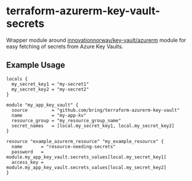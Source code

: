 # terraform-azurerm-key-vault-secrets

Wrapper module around [innovationnorway/key-vault/azurerm](https://github.com/innovationnorway/terraform-azurerm-key-vault) module for easy fetching of secrets from Azure Key Vaults. 

## Example Usage

```hcl-terraform
locals {
  my_secret_key1 = "my-secret1"
  my_secret_key2 = "my-secret2"
}

module "my_app_key_vault" {
  source         = "github.com/bring/terraform-azurerm-key-vault"
  name           = "my-app-kv"
  resource_group = "my_resource_group_name"
  secret_names   = [local.my_secret_key1, local.my_secret_key2]
}

resource "example_azurerm_resource" "my_example_resource" {
  name       = "resource-needing-secrets"  
  password   = module.my_app_key_vault.secrets_values[local.my_secret_key1]
  access_key = module.my_app_key_vault.secrets_values[local.my_secret_key2]
}
```
